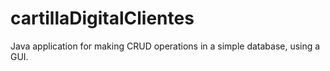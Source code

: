 # cartillaDigitalClientes

Java application for making CRUD operations in a simple database, using a GUI.
